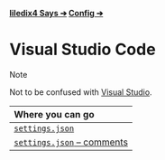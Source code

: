 **[liledix4 Says ➔](../../README.md) [Config ➔](../README.md)**

# Visual Studio Code

> [!NOTE]
> Not to be confused with [Visual Studio](../Visual%20Studio/README.md).

| Where you can go                                              |
| :------------------------------------------------------------ |
| [`settings.json`](settings.json)                              |
| [`settings.json` – comments](settings.json%20-%20Comments.md) |